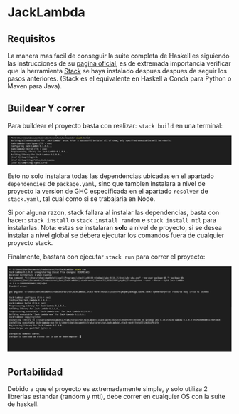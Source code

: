 # JackLambda

## Requisitos

La manera mas facil de conseguir la suite completa de Haskell es siguiendo las instrucciones de su [pagina oficial](https://www.haskell.org/platform/#linux-debian), es de extremada importancia verificar que la  herramienta [Stack](https://docs.haskellstack.org/en/stable/README/) se haya instalado despues despues de seguir los pasos anteriores. (Stack es el equivalente en Haskell a Conda para Python o Maven para Java).

## Buildear Y correr

Para buildear el proyecto basta con realizar: `stack build` en una terminal:

<center>

!['stack build'](./Imgs/build.png)

</center>

Esto no solo instalara todas las dependencias ubicadas en el apartado `dependencies` de `package.yaml`, sino que tambien instalara a nivel de proyecto la version de GHC especificada en el apartado `resolver` de `stack.yaml`, tal cual como si se trabajaria en Node.

Si por alguna razon, stack fallara al instalar las dependencias, basta con hacer: `stack install` o `stack install random` e `stack install mtl` para instalarlas. Nota: estas se instalaran **solo** a nivel de proyecto, si se desea instalar a nivel global se debera ejecutar los comandos fuera de cualquier proyecto stack.

Finalmente, bastara con ejecutar `stack run` para correr el proyecto:

<center>

!['stack run'](./Imgs/run.png)

</center>

## Portabilidad

Debido a que el proyecto es extremadamente simple, y solo utiliza 2 librerias estandar (random y mtl), debe correr en cualquier OS con la suite de haskell.

